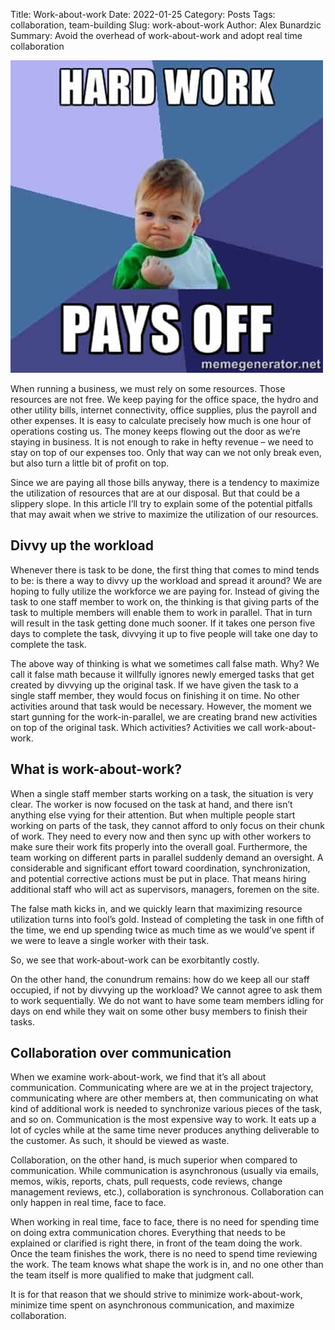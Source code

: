 Title: Work-about-work
Date: 2022-01-25
Category: Posts
Tags: collaboration, team-building
Slug: work-about-work
Author: Alex Bunardzic
Summary: Avoid the overhead of work-about-work and adopt real time collaboration

![Work](../images/hard-work-pays-off-meme.jpg)

When running a business, we must rely on some resources. Those resources are not free. We keep paying for the office space, the hydro and other utility bills, internet connectivity, office supplies, plus the payroll and other expenses. It is easy to calculate precisely how much is one hour of operations costing us. The money keeps flowing out the door as we’re staying in business. It is not enough to rake in hefty revenue – we need to stay on top of our expenses too. Only that way can we not only break even, but also turn a little bit of profit on top.

Since we are paying all those bills anyway, there is a tendency to maximize the utilization of resources that are at our disposal. But that could be a slippery slope. In this article I’ll try to explain some of the potential pitfalls that may await when we strive to maximize the utilization of our resources.

## Divvy up the workload

Whenever there is task to be done, the first thing that comes to mind tends to be: is there a way to divvy up the workload and spread it around? We are hoping to fully utilize the workforce we are paying for. Instead of giving the task to one staff member to work on, the thinking is that giving parts of the task to multiple members will enable them to work in parallel. That in turn will result in the task getting done much sooner. If it takes one person five days to complete the task, divvying it up to five people will take one day to complete the task.

The above way of thinking is what we sometimes call false math. Why? We call it false math because it willfully ignores newly emerged tasks that get created by divvying up the original task. If we have given the task to a single staff member, they would focus on finishing it on time. No other activities around that task would be necessary.
However, the moment we start gunning for the work-in-parallel, we are creating brand new activities on top of the original task. Which activities? Activities we call work-about-work.

## What is work-about-work?

When a single staff member starts working on a task, the situation is very clear. The worker is now focused on the task at hand, and there isn’t anything else vying for their attention. But when multiple people start working on parts of the task, they cannot afford to only focus on their chunk of work. They need to every now and then sync up with other workers to make sure their work fits properly into the overall goal. Furthermore, the team working on different parts in parallel suddenly demand an oversight. A considerable and significant effort toward coordination, synchronization, and potential corrective actions must be put in place. That means hiring additional staff who will act as supervisors, managers, foremen on the site.

The false math kicks in, and we quickly learn that maximizing resource utilization turns into fool’s gold. Instead of completing the task in one fifth of the time, we end up spending twice as much time as we would’ve spent if we were to leave a single worker with their task.

So, we see that work-about-work can be exorbitantly costly.

On the other hand, the conundrum remains: how do we keep all our staff occupied, if not by divvying up the workload? We cannot agree to ask them to work sequentially. We do not want to have some team members idling for days on end while they wait on some other busy members to finish their tasks.

## Collaboration over communication

When we examine work-about-work, we find that it’s all about communication. Communicating where are we at in the project trajectory, communicating where are other members at, then communicating on what kind of additional work is needed to synchronize various pieces of the task, and so on. Communication is the most expensive way to work. It eats up a lot of cycles while at the same time never produces anything deliverable to the customer. As such, it should be viewed as waste.

Collaboration, on the other hand, is much superior when compared to communication. While communication is asynchronous (usually via emails, memos, wikis, reports, chats, pull requests, code reviews, change management reviews, etc.), collaboration is synchronous. Collaboration can only happen in real time, face to face.

When working in real time, face to face, there is no need for spending time on doing extra communication chores. Everything that needs to be explained or clarified is right there, in front of the team doing the work. Once the team finishes the work, there is no need to spend time reviewing the work. The team knows what shape the work is in, and no one other than the team itself is more qualified to make that judgment call.

It is for that reason that we should strive to minimize work-about-work, minimize time spent on asynchronous communication, and maximize collaboration.